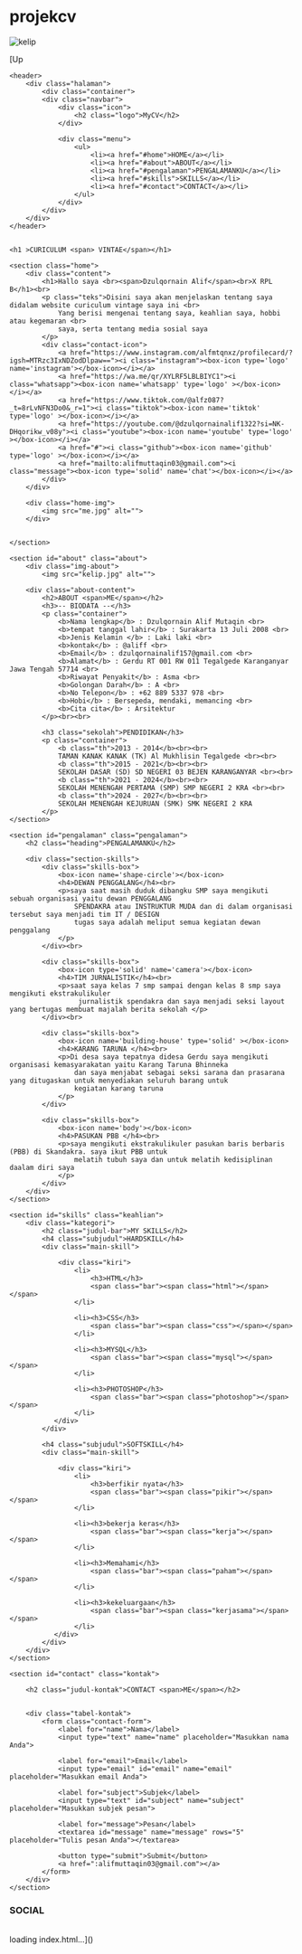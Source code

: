 # projekcv
![kelip](https://github.com/user-attachments/assets/7aece7c5-4673-4f2c-a3ef-588954d67620)

[Up<!DOCTYPE html>
<html lang="en">
<head>
    <meta charset="UTF-8">
    <meta name="viewport" content="width=device-width, initial-scale=1.0">
    <script src="https://unpkg.com/boxicons@2.1.4/dist/boxicons.js"></script>
    <title>Document</title>
    <link rel="stylesheet" href="style.css">
</head>
<body>

    <header>
        <div class="halaman">
            <div class="container">
            <div class="navbar">
                <div class="icon">
                    <h2 class="logo">MyCV</h2>
                </div>
    
                <div class="menu">
                    <ul>
                        <li><a href="#home">HOME</a></li>
                        <li><a href="#about">ABOUT</a></li>
                        <li><a href="#pengalaman">PENGALAMANKU</a></li>
                        <li><a href="#skills">SKILLS</a></li>
                        <li><a href="#contact">CONTACT</a></li>
                    </ul>
                </div>
            </div>
        </div>
    </header>
    

    <h1 >CURICULUM <span> VINTAE</span></h1>

    <section class="home">
        <div class="content">
            <h1>Hallo saya <br><span>Dzulqornain Alif</span><br>X RPL B</h1><br>
            <p class="teks">Disini saya akan menjelaskan tentang saya didalam website curiculum vintage saya ini <br>
                Yang berisi mengenai tentang saya, keahlian saya, hobbi atau kegemaran <br>
                saya, serta tentang media sosial saya
            </p>
            <div class="contact-icon">
                <a href="https://www.instagram.com/alfmtqnxz/profilecard/?igsh=MTRzc3IxNDZodDlpaw=="><i class="instagram"><box-icon type='logo' name='instagram'></box-icon></i></a>
                <a href="https://wa.me/qr/XYLRF5LBLBIYC1"><i class="whatsapp"><box-icon name='whatsapp' type='logo' ></box-icon></i></a>
                <a href="https://www.tiktok.com/@alfz087?_t=8rLvNFN3Do0&_r=1"><i class="tiktok"><box-icon name='tiktok' type='logo' ></box-icon></i></a>
                <a href="https://youtube.com/@dzulqornainalif1322?si=NK-DHqorikw_v08y"><i class="youtube"><box-icon name='youtube' type='logo' ></box-icon></i></a>
                <a href="#"><i class="github"><box-icon name='github' type='logo' ></box-icon></i></a>
                <a href="mailto:alifmuttaqin03@gmail.com"><i class="message"><box-icon type='solid' name='chat'></box-icon></i></a>
            </div>
        </div>

        <div class="home-img">
            <img src="me.jpg" alt="">
        </div> 
        
    
    </section>

    <section id="about" class="about">
        <div class="img-about">
            <img src="kelip.jpg" alt="">

        <div class="about-content">
            <h2>ABOUT <span>ME</span></h2>
            <h3>-- BIODATA --</h3>
            <p class="container">
                <b>Nama lengkap</b> : Dzulqornain Alif Mutaqin <br>
                <b>tempat tanggal lahir</b> : Surakarta 13 Juli 2008 <br>
                <b>Jenis Kelamin </b> : Laki laki <br>
                <b>kontak</b> : @aliff <br>
                <b>Email</b> : dzulqornainalif157@gmail.com <br>
                <b>Alamat</b> : Gerdu RT 001 RW 011 Tegalgede Karanganyar Jawa Tengah 57714 <br>
                <b>Riwayat Penyakit</b> : Asma <br>
                <b>Golongan Darah</b> : A <br>
                <b>No Telepon</b> : +62 889 5337 978 <br>
                <b>Hobi</b> : Bersepeda, mendaki, memancing <br>
                <b>Cita cita</b> : Arsitektur
            </p><br><br>

            <h3 class="sekolah">PENDIDIKAN</h3>
            <p class="container">
                <b class="th">2013 - 2014</b><br><br>
                TAMAN KANAK KANAK (TK) Al Mukhlisin Tegalgede <br><br>
                <b class="th">2015 - 2021</b><br><br>
                SEKOLAH DASAR (SD) SD NEGERI 03 BEJEN KARANGANYAR <br><br>
                <b class="th">2021 - 2024</b><br><br>
                SEKOLAH MENENGAH PERTAMA (SMP) SMP NEGERI 2 KRA <br><br>
                <b class="th">2024 - 2027</b><br><br>
                SEKOLAH MENENGAH KEJURUAN (SMK) SMK NEGERI 2 KRA 
            </p>
    </section>

    <section id="pengalaman" class="pengalaman">
        <h2 class="heading">PENGALAMANKU</h2>
        
        <div class="section-skills">
            <div class="skills-box">
                <box-icon name='shape-circle'></box-icon>
                <h4>DEWAN PENGGALANG</h4><br>
                <p>saya saat masih duduk dibangku SMP saya mengikuti sebuah organisasi yaitu dewan PENGGALANG
                    SPENDAKRA atau INSTRUKTUR MUDA dan di dalam organisasi tersebut saya menjadi tim IT / DESIGN
                    tugas saya adalah meliput semua kegiatan dewan penggalang
                </p>
            </div><br>
    
            <div class="skills-box">
                <box-icon type='solid' name='camera'></box-icon>
                <h4>TIM JURNALISTIK</h4><br>
                <p>saat saya kelas 7 smp sampai dengan kelas 8 smp saya mengikuti ekstrakulikuler
                     jurnalistik spendakra dan saya menjadi seksi layout yang bertugas membuat majalah berita sekolah </p>
            </div><br>
    
            <div class="skills-box">
                <box-icon name='building-house' type='solid' ></box-icon>
                <h4>KARANG TARUNA </h4><br>
                <p>Di desa saya tepatnya didesa Gerdu saya mengikuti organisasi kemasyarakatan yaitu Karang Taruna Bhinneka 
                    dan saya menjabat sebagai seksi sarana dan prasarana yang ditugaskan untuk menyediakan seluruh barang untuk 
                    kegiatan karang taruna
                </p>
            </div>

            <div class="skills-box">
                <box-icon name='body'></box-icon>
                <h4>PASUKAN PBB </h4><br>
                <p>saya mengikuti ekstrakulikuler pasukan baris berbaris (PBB) di Skandakra. saya ikut PBB untuk 
                    melatih tubuh saya dan untuk melatih kedisiplinan daalam diri saya
                </p>
            </div>
        </div>
    </section>

    <section id="skills" class="keahlian">
        <div class="kategori">
            <h2 class="judul-bar">MY SKILLS</h2>
            <h4 class="subjudul">HARDSKILL</h4>
            <div class="main-skill">

                <div class="kiri">
                    <li>
                        <h3>HTML</h3>
                        <span class="bar"><span class="html"></span></span>
                    </li>
                
                    <li><h3>CSS</h3>
                        <span class="bar"><span class="css"></span></span>
                    </li>

                    <li><h3>MYSQL</h3>
                        <span class="bar"><span class="mysql"></span></span>
                    </li>

                    <li><h3>PHOTOSHOP</h3>
                        <span class="bar"><span class="photoshop"></span></span>
                    </li>   
               </div>
            </div>

            <h4 class="subjudul">SOFTSKILL</h4>
            <div class="main-skill">

                <div class="kiri">
                    <li>
                        <h3>berfikir nyata</h3>
                        <span class="bar"><span class="pikir"></span></span>
                    </li>
                
                    <li><h3>bekerja keras</h3>
                        <span class="bar"><span class="kerja"></span></span>
                    </li>

                    <li><h3>Memahami</h3>
                        <span class="bar"><span class="paham"></span></span>
                    </li>

                    <li><h3>kekeluargaan</h3>
                        <span class="bar"><span class="kerjasama"></span></span>
                    </li>   
               </div>
            </div>
        </div>
    </section>

    <section id="contact" class="kontak">

        <h2 class="judul-kontak">CONTACT <span>ME</span></h2>


        <div class="tabel-kontak">
            <form class="contact-form">
                <label for="name">Nama</label>
                <input type="text" name="name" placeholder="Masukkan nama Anda">
    
                <label for="email">Email</label>
                <input type="email" id="email" name="email" placeholder="Masukkan email Anda">
    
                <label for="subject">Subjek</label>
                <input type="text" id="subject" name="subject" placeholder="Masukkan subjek pesan">
    
                <label for="message">Pesan</label>
                <textarea id="message" name="message" rows="5" placeholder="Tulis pesan Anda"></textarea>
    
                <button type="submit">Submit</button>
                <a href=":alifmuttaqin03@gmail.com"></a>
            </form>
        </div>
    </section>
</body>
<footer>
    <div class="box">
        <h3 class="sosial"> SOCIAL</h3>
        <div class="contact-icon">
            <a href="https://www.instagram.com/alfmtqnxz/"><i class="instagram"><box-icon type='logo' name='instagram'></box-icon></i></a>
            <a href="https://wa.me/qr/XYLRF5LBLBIYC1"><i class="whatsapp"><box-icon name='whatsapp' type='logo' ></box-icon></i></a>
            <a href="https://www.tiktok.com/@alfz087?_t=8rLvNFN3Do0&_r=1"><i class="tiktok"><box-icon name='tiktok' type='logo' ></box-icon></i></a>
            <a href="https://youtube.com/@dzulqornainalif1322?si=NK-DHqorikw_v08y"><i class="youtube"><box-icon name='youtube' type='logo' ></box-icon></i></a>
            <a href="#"><i class="github"><box-icon name='github' type='logo' ></box-icon></i></a>
            <a href="mailto:alifmuttaqin03@gmail.com"><i class="message"><box-icon type='solid' name='chat'></box-icon></i></a>
        </div><br>
    </div>
</footer>
</html>loading index.html…]()
